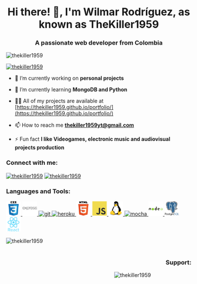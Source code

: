 <h1 align="center">Hi there! 👋, I'm Wilmar Rodríguez, as known as TheKiller1959</h1>
<h3 align="center">A passionate web developer from Colombia</h3>

<p align="left"> <img src="https://komarev.com/ghpvc/?username=thekiller1959&label=Profile%20views&color=0e75b6&style=flat" alt="thekiller1959" /> </p>

<p align="left"> <a href="https://github.com/ryo-ma/github-profile-trophy"><img src="https://github-profile-trophy.vercel.app/?username=thekiller1959&theme=onedark" alt="thekiller1959" /></a> </p>

- 🔭 I’m currently working on **personal projects**

- 🌱 I’m currently learning **MongoDB and Python**

- 👨‍💻 All of my projects are available at [https://thekiller1959.github.io/portfolio/](https://thekiller1959.github.io/portfolio/)

- 📫 How to reach me **thekiller1959yt@gmail.com**

- ⚡ Fun fact **I like Videogames, electronic music and audiovisual projects production**

<h3 align="left">Connect with me:</h3>
<p align="left">
<a href="https://twitter.com/thekiller1959" target="blank"><img align="center" src="https://raw.githubusercontent.com/rahuldkjain/github-profile-readme-generator/master/src/images/icons/Social/twitter.svg" alt="thekiller1959" height="30" width="40" /></a>
<a href="https://linkedin.com/in/thekiller1959" target="blank"><img align="center" src="https://raw.githubusercontent.com/rahuldkjain/github-profile-readme-generator/master/src/images/icons/Social/linked-in-alt.svg" alt="thekiller1959" height="30" width="40" /></a>
</p>

<h3 align="left">Languages and Tools:</h3>
<p align="left"> <a href="https://www.w3schools.com/css/" target="_blank" rel="noreferrer"> <img src="https://raw.githubusercontent.com/devicons/devicon/master/icons/css3/css3-original-wordmark.svg" alt="css3" width="40" height="40"/> </a> <a href="https://expressjs.com" target="_blank" rel="noreferrer"> <img src="https://raw.githubusercontent.com/devicons/devicon/master/icons/express/express-original-wordmark.svg" alt="express" width="40" height="40"/> </a> <a href="https://git-scm.com/" target="_blank" rel="noreferrer"> <img src="https://www.vectorlogo.zone/logos/git-scm/git-scm-icon.svg" alt="git" width="40" height="40"/> </a> <a href="https://heroku.com" target="_blank" rel="noreferrer"> <img src="https://www.vectorlogo.zone/logos/heroku/heroku-icon.svg" alt="heroku" width="40" height="40"/> </a> <a href="https://www.w3.org/html/" target="_blank" rel="noreferrer"> <img src="https://raw.githubusercontent.com/devicons/devicon/master/icons/html5/html5-original-wordmark.svg" alt="html5" width="40" height="40"/> </a> <a href="https://developer.mozilla.org/en-US/docs/Web/JavaScript" target="_blank" rel="noreferrer"> <img src="https://raw.githubusercontent.com/devicons/devicon/master/icons/javascript/javascript-original.svg" alt="javascript" width="40" height="40"/> </a> <a href="https://www.linux.org/" target="_blank" rel="noreferrer"> <img src="https://raw.githubusercontent.com/devicons/devicon/master/icons/linux/linux-original.svg" alt="linux" width="40" height="40"/> </a> <a href="https://mochajs.org" target="_blank" rel="noreferrer"> <img src="https://www.vectorlogo.zone/logos/mochajs/mochajs-icon.svg" alt="mocha" width="40" height="40"/> </a> <a href="https://nodejs.org" target="_blank" rel="noreferrer"> <img src="https://raw.githubusercontent.com/devicons/devicon/master/icons/nodejs/nodejs-original-wordmark.svg" alt="nodejs" width="40" height="40"/> </a> <a href="https://www.postgresql.org" target="_blank" rel="noreferrer"> <img src="https://raw.githubusercontent.com/devicons/devicon/master/icons/postgresql/postgresql-original-wordmark.svg" alt="postgresql" width="40" height="40"/> </a> <a href="https://reactjs.org/" target="_blank" rel="noreferrer"> <img src="https://raw.githubusercontent.com/devicons/devicon/master/icons/react/react-original-wordmark.svg" alt="react" width="40" height="40"/> </a> </p>

<p><img align="left" src="https://github-readme-stats.vercel.app/api/top-langs?username=thekiller1959&show_icons=true&locale=en&layout=compact&theme=onedark" alt="thekiller1959" /></p><br><br>

<h3 align="right">Support:</h3>
<p><a href="https://ko-fi.com/thekiller1959"> <img align="right" src="https://cdn.ko-fi.com/cdn/kofi3.png?v=3" height="50" width="210" alt="thekiller1959" /></a></p>
